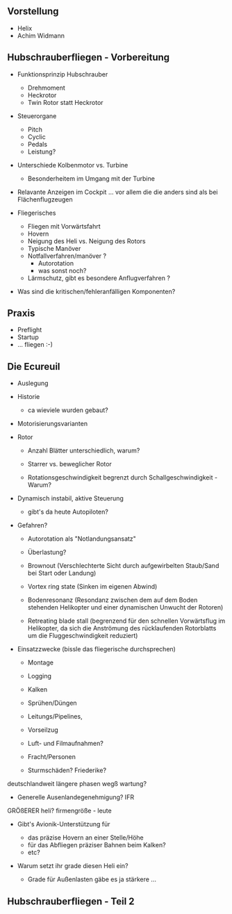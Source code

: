 Vorstellung
-------------------------------------
* Helix
* Achim Widmann

Hubschrauberfliegen - Vorbereitung
---------------------------------------------
* Funktionsprinzip Hubschrauber
  - Drehmoment
  - Heckrotor
  - Twin Rotor statt Heckrotor
* Steuerorgane
  - Pitch
  - Cyclic
  - Pedals
  - Leistung?
* Unterschiede Kolbenmotor vs. Turbine
  - Besonderheitem im Umgang mit der Turbine
* Relavante Anzeigen im Cockpit
  ... vor allem die die anders sind als bei Flächenflugzeugen
* Fliegerisches
  - Fliegen mit Vorwärtsfahrt
  - Hovern
  - Neigung des Heli vs. Neigung des Rotors
  - Typische Manöver
  - Notfallverfahren/manöver ? 
    * Autorotation
    * was sonst noch?
  - Lärmschutz, gibt es besondere Anflugverfahren ? 


* Was sind die kritischen/fehleranfälligen Komponenten?


Praxis
-----------------------------------------------
* Preflight
* Startup
* ... fliegen :-)



Die Ecureuil
--------------------------------------------------
* Auslegung
* Historie
  - ca wieviele wurden gebaut?
* Motorisierungsvarianten

* Rotor
  - Anzahl Blätter unterschiedlich, warum?

  - Starrer vs. beweglicher Rotor
  - Rotationsgeschwindigkeit begrenzt durch Schallgeschwindigkeit - Warum?

* Dynamisch instabil, aktive Steuerung
  - gibt's da heute Autopiloten?

* Gefahren?
  - Autorotation als "Notlandungsansatz"
  - Überlastung?

  - Brownout (Verschlechterte Sicht durch aufgewirbelten Staub/Sand bei Start oder Landung)
  - Vortex ring state (Sinken im eigenen Abwind)
  - Bodenresonanz (Resondanz zwischen dem auf dem Boden stehenden Helikopter und einer dynamischen Unwucht der Rotoren)

  - Retreating blade stall (begrenzend für den schnellen Vorwärtsflug im Helikopter, da sich die Anströmung des rücklaufenden Rotorblatts um die Fluggeschwindigkeit reduziert)




* Einsatzzwecke (bissle das fliegerische durchsprechen)
  - Montage
  - Logging
  - Kalken
  - Sprühen/Düngen

  - Leitungs/Pipelines, 
  - Vorseilzug

  - Luft- und Filmaufnahmen?
  - Fracht/Personen

  - Sturmschäden? Friederike?
  

deutschlandweit
  längere phasen wegß
wartung?

* Generelle Ausenlandegenehmigung?
IFR

GRÖßERER heli?
firmengröße - leute



* Gibt's Avionik-Unterstützung für 
  - das präzise Hovern an einer Stelle/Höhe
  - für das Abfliegen präziser Bahnen beim Kalken?
  - etc?

* Warum setzt ihr grade diesen Heli ein?
  - Grade für Außenlasten gäbe es ja stärkere ...





Hubschrauberfliegen - Teil 2
---------------------------------------------



